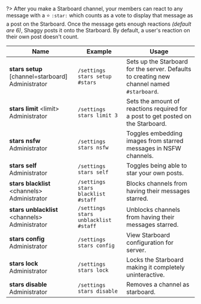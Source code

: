 ?> After you make a Starboard channel, your members can react to any message with a ⭐ `:star:` which counts as a vote to display that message as a post on the Starboard. Once the message gets enough reactions *(default are 6)*, Shaggy posts it onto the Starboard. By default, a user's reaction on their own post doesn't count.

<!-- ![Starboard Settings](_images/starboard_settings.png ':size=75%')-->

<!-- tabs:start -->                                   
<!-- tab:Slash Commands -->
Name              | Example           | Usage                                                                         
 ---------------- | ----------------- | ----------------------------------------------------------------------------- 
**stars setup** [channel=starboard]<br><span class="user-permissions">Administrator</span> | `/settings stars setup #stars` | Sets up the Starboard for the server. Defaults to creating new channel named `#starboard`.
**stars limit** \<limit><br><span class="user-permissions">Administrator</span> | `/settings stars limit 3` | Sets the amount of reactions required for a post to get posted on the Starboard.
**stars nsfw**<br><span class="user-permissions">Administrator</span>    | `/settings stars nsfw`     | Toggles embedding images from starred messages in NSFW channels.
**stars self**<br><span class="user-permissions">Administrator</span>    | `/settings stars self`     | Toggles being able to star your own posts.
**stars blacklist** \<channels><br><span class="user-permissions">Administrator</span> | `/settings stars blacklist #staff` | Blocks channels from having their messages starred.
**stars unblacklist** \<channels><br><span class="user-permissions">Administrator</span> | `/settings stars unblacklist #staff` | Unblocks channels from having their messages starred.
**stars config**<br><span class="user-permissions">Administrator</span>  | `/settings stars config`   | View Starboard configuration for server.
**stars lock**<br><span class="user-permissions">Administrator</span>    | `/settings stars lock`     | Locks the Starboard making it completely uninteractive.
**stars disable**<br><span class="user-permissions">Administrator</span>  | `/settings stars disable`   | Removes a channel as starboard.

<!-- tabs:end -->
